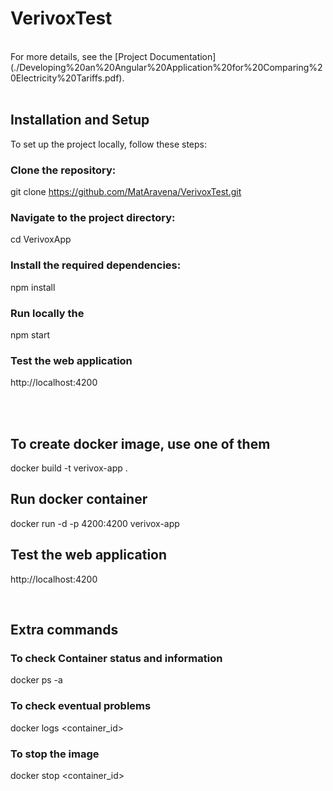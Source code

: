 # VerivoxTest 
<br />
For more details, see the [Project Documentation](./Developing%20an%20Angular%20Application%20for%20Comparing%20Electricity%20Tariffs.pdf).
<br />
<br />

## Installation and Setup
To set up the project locally, follow these steps:

### Clone the repository:
git clone https://github.com/MatAravena/VerivoxTest.git
### Navigate to the project directory:
cd VerivoxApp
### Install the required dependencies:
npm install
### Run locally the 
npm start
### Test the web application
http://localhost:4200


<br />
<br />

## To create docker image, use one of them
docker build -t verivox-app .
## Run docker container
docker run -d -p 4200:4200 verivox-app
## Test the web application
http://localhost:4200

<br />

## Extra commands
### To check Container status and information
docker ps -a
### To check eventual problems
docker logs <container_id>
### To stop the image
docker stop <container_id>
